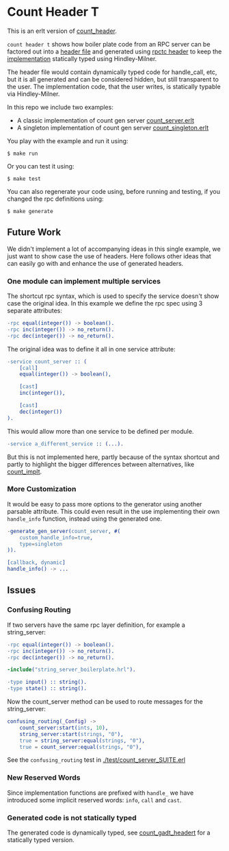 # Count Header T

This is an erlt version of [count_header](../count_header).

`count header t` shows how boiler plate code from an RPC server can be factored out into a
[header file](./src/count_server_boilerplate.hrl) and generated using [rpctc header](../rpctc) to keep the [implementation](./src/count_server.erlt) statically typed using Hindley-Milner.

The header file would contain dynamically typed code for handle_call, etc, but it is all generated and can be considered hidden, but still transparent to the user.
The implementation code, that the user writes, is statically typable via Hindley-Milner.

In this repo we include two examples:
  - A classic implementation of count gen server [count_server.erlt](./src/count_server.erlt)
  - A singleton implementation of count gen server [count_singleton.erlt](./src/count_singleton.erlt)

You play with the example and run it using:
```
$ make run
```
Or you can test it using:
```
$ make test
```
You can also regenerate your code using, before running and testing, if you changed the rpc definitions using:
```
$ make generate
```

## Future Work

We didn't implement a lot of accompanying ideas in this single example, we just want to show case the use of headers.
Here follows other ideas that can easily go with and enhance the use of generated headers.

### One module can implement multiple services

The shortcut rpc syntax, which is used to specify the service doesn't show case the original idea.
In this example we define the rpc spec using 3 separate attributes:
```erlang
-rpc equal(integer()) -> boolean().
-rpc inc(integer()) -> no_return().
-rpc dec(integer()) -> no_return().
```

The original idea was to define it all in one service attribute:
```erlang
-service count_server :: (
    [call]
    equal(integer()) -> boolean(),

    [cast]
    inc(integer()),

    [cast]
    dec(integer())
).
```

This would allow more than one service to be defined per module.
```erlang
-service a_different_service :: (...).
```

But this is not implemented here, partly because of the syntax shortcut and partly to highlight the bigger differences between alternatives, like [count_implt](../count_implt).

### More Customization

It would be easy to pass more options to the generator using another parsable attribute.
This could even result in the use implementing their own `handle_info` function, instead using the generated one.

```erlang
-generate_gen_server(count_server, #(
    custom_handle_info=true,
    type=singleton
)).

[callback, dynamic]
handle_info() -> ...
```

## Issues

### Confusing Routing

If two servers have the same rpc layer definition, for example a string_server:

```erlang
-rpc equal(integer()) -> boolean().
-rpc inc(integer()) -> no_return().
-rpc dec(integer()) -> no_return().

-include("string_server_boilerplate.hrl").

-type input() :: string().
-type state() :: string().
```

Now the count_server method can be used to route messages for the string_server:

```erlang
confusing_routing(_Config) ->
    count_server:start(ints, 10),
    string_server:start(strings, "0"),
    true = string_server:equal(strings, "0"),
    true = count_server:equal(strings, "0"),
```

See the `confusing_routing` test in [./test/count_server_SUITE.erl](./test/count_server_SUITE.erl)

### New Reserved Words

Since implementation functions are prefixed with `handle_` we have introduced some implicit reserved words: `info`, `call` and `cast`.

### Generated code is not statically typed

The generated code is dynamically typed, see [count_gadt_headert](../count_gadt_headert) for a statically typed version.